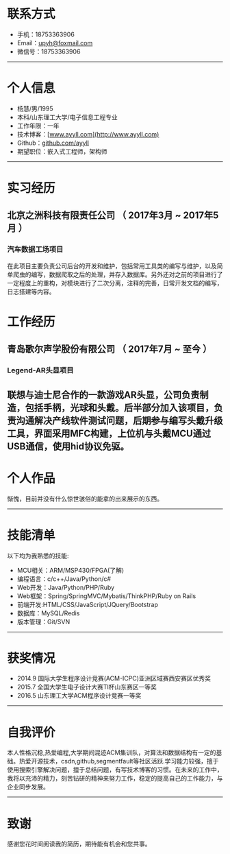 # 联系方式
- 手机：18753363906
- Email：upyh@foxmail.com
- 微信号：18753363906

---

# 个人信息

 - 杨慧/男/1995 
 - 本科/山东理工大学/电子信息工程专业 
 - 工作年限：一年
 - 技术博客：[www.ayyll.com](http://www.ayyll.com)
 - Github：[github.com/ayyll](http://www.github.com/ayyll)
 - 期望职位：嵌入式工程师，架构师

---

# 实习经历
## 北京之洲科技有限责任公司 （ 2017年3月 ~ 2017年5月 ）

### 汽车数据工场项目 
在此项目主要负责公司后台的开发和维护，包括常用工具类的编写与维护，以及简单爬虫的编写，数据爬取之后的处理，并存入数据库。另外还对之前的项目进行了一定程度上的重构，对模块进行了二次分离，注释的完善，日常开发文档的编写，日志搭建等内容。

# 工作经历
## 青岛歌尔声学股份有限公司 （ 2017年7月 ~ 至今 ）
### Legend-AR头显项目
联想与迪士尼合作的一款游戏AR头显，公司负责制造，包括手柄，光球和头戴。后半部分加入该项目，负责沟通解决产线软件测试问题，后期参与编写头戴升级工具，界面采用MFC构建，上位机与头戴MCU通过USB通信，使用hid协议免驱。
---

# 个人作品

惭愧，目前并没有什么惊世骇俗的能拿的出来展示的东西。

---

# 技能清单
以下均为我熟悉的技能:

- MCU相关：ARM/MSP430/FPGA(了解)
- 编程语言：c/c++/Java/Python/c#
- Web开发：Java/Python/PHP/Ruby
- Web框架：Spring/SpringMVC/Mybatis/ThinkPHP/Ruby on Rails
- 前端开发:HTML/CSS/JavaScript/JQuery/Bootstrap
- 数据库：MySQL/Redis
- 版本管理：Git/SVN

---

# 获奖情况
- 2014.9  国际大学生程序设计竞赛(ACM-ICPC)亚洲区域赛西安赛区优秀奖   
- 2015.7  全国大学生电子设计大赛TI杯山东赛区一等奖
- 2016.5  山东理工大学ACM程序设计竞赛一等奖 

---

# 自我评价
本人性格沉稳,热爱编程,大学期间混迹ACM集训队，对算法和数据结构有一定的基础。热爱开源技术，csdn,github,segmentfault等社区活跃.学习能力较强，擅于使用搜索引擎解决问题，擅于总结问题，有写技术博客的习惯。在未来的工作中，我将以充沛的精力，刻苦钻研的精神来努力工作，稳定的提高自己的工作能力，与企业同步发展。

---

# 致谢
感谢您花时间阅读我的简历，期待能有机会和您共事。
